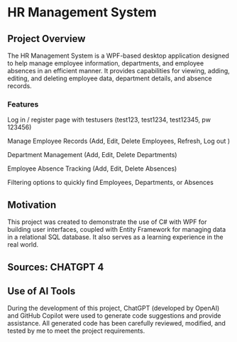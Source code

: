 # HR Management System

## Project Overview

The HR Management System is a WPF-based desktop application designed to help manage employee information, departments, and employee absences in an efficient manner. It provides capabilities for viewing, adding, editing, and deleting employee data, department details, and absence records.

### Features

Log in / register page with testusers (test123, test1234, test12345, pw 123456)

Manage Employee Records (Add, Edit, Delete Employees, Refresh, Log out )

Department Management (Add, Edit, Delete Departments)

Employee Absence Tracking (Add, Edit, Delete Absences)

Filtering options to quickly find Employees, Departments, or Absences


## Motivation

This project was created to demonstrate the use of C# with WPF for building user interfaces, coupled with Entity Framework for managing data in a relational SQL database. It also serves as a learning experience in the real world. 

## Sources: CHATGPT 4



## Use of AI Tools

During the development of this project, ChatGPT (developed by OpenAI) and GitHub Copilot were used to generate code suggestions and provide assistance. All generated code has been carefully reviewed, modified, and tested by me to meet the project requirements.

